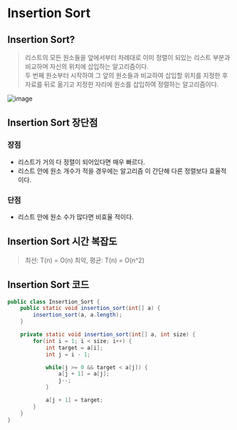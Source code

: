 # Insertion Sort

## Insertion Sort?
> 리스트의 모든 원소들을 앞에서부터 차례대로 이미 정렬이 되있는 리스트 부분과 비교하며 자신의 위치에 삽입하는 알고리즘이다.  
> 두 번째 원소부터 시작하여 그 앞의 원소들과 비교하여 삽입할 위치를 지정한 후 자료를 뒤로 옮기고 지정한 자리에 원소를 삽입하여 정렬하는 알고리즘이다.

![image](https://github.com/oheunchan07/TIL/assets/131967057/718bddac-a79b-43a9-bab8-8d7c447bc9ef)

## Insertion Sort 장단점
### 장점
* 리스트가 거의 다 정렬이 되어있다면 매우 빠르다.
* 리스트 안에 원소 개수가 적을 경우에는 알고리즘 이 간단해 다른 정렬보다 효율적이다.  

### 단점
* 리스트 안에 원소 수가 많다면 비효율 적이다.

## Insertion Sort 시간 복잡도
> 최선: T(n) = O(n)
> 최악, 평균: T(n) = O(n^2)

## Insertion Sort 코드
``` java
public class Insertion_Sort {
    public static void insertion_sort(int[] a) {
        insertion_sort(a, a.length);
    }

    private static void insertion_sort(int[] a, int size) {		
        for(int i = 1; i < size; i++) {
            int target = a[i];			
            int j = i - 1;

            while(j >= 0 && target < a[j]) {
                a[j + 1] = a[j];
                j--;
            }

            a[j + 1] = target;	
        }
    }
}
```